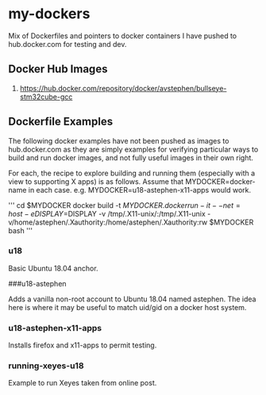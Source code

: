 # my-dockers
Mix of Dockerfiles and pointers to docker containers I have pushed to hub.docker.com for testing and dev.

## Docker Hub Images

1. https://hub.docker.com/repository/docker/avstephen/bullseye-stm32cube-gcc

## Dockerfile Examples

The following docker examples have not been pushed as images to hub.docker.com as they are simply examples
for verifying particular ways to build and run docker images, and not fully useful images in their own right.

For each, the recipe to explore building and running them (especially with a view to supporting X apps) is as follows.
Assume that MYDOCKER=docker-name in each case.  e.g. MYDOCKER=u18-astephen-x11-apps would work.

'''
cd $MYDOCKER
docker build -t $MYDOCKER .
docker run -it --net=host -e DISPLAY=$DISPLAY -v /tmp/.X11-unix/:/tmp/.X11-unix -v/home/astephen/.Xauthority:/home/astephen/.Xauthority:rw $MYDOCKER bash
'''

### u18
Basic Ubuntu 18.04 anchor.

###u18-astephen

Adds a vanilla non-root account to Ubuntu 18.04 named astephen.   The idea here is where it may be useful to match uid/gid on a docker host system.

### u18-astephen-x11-apps

Installs firefox and x11-apps to permit testing.

### running-xeyes-u18

Example to run Xeyes taken from online post.
